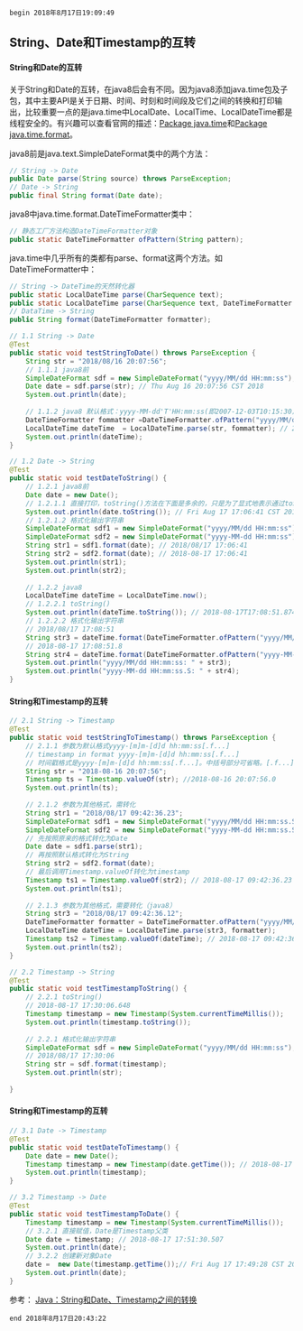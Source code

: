 `begin 2018年8月17日19:09:49`

## String、Date和Timestamp的互转

#### String和Date的互转

关于String和Date的互转，在java8后会有不同。因为java8添加java.time包及子包，其中主要API是关于日期、时间、时刻和时间段及它们之间的转换和打印输出，比较重要一点的是java.time中LocalDate、LocalTime、LocalDateTime都是线程安全的。有兴趣可以查看官网的描述：[Package java.time](https://docs.oracle.com/javase/8/docs/api/java/time/package-summary.html)和[Package java.time.format](https://docs.oracle.com/javase/8/docs/api/java/time/format/package-summary.html)。

java8前是java.text.SimpleDateFormat类中的两个方法：
``` java
// String -> Date
public Date parse(String source) throws ParseException;
// Date -> String
public final String format(Date date);
```

java8中java.time.format.DateTimeFormatter类中：
``` java
// 静态工厂方法构造DateTimeFormatter对象
public static DateTimeFormatter ofPattern(String pattern);
```

java.time中几乎所有的类都有parse、format这两个方法。如DateTimeFormatter中：
``` java
// String -> DateTime的天然转化器
public static LocalDateTime parse(CharSequence text);
public static LocalDateTime parse(CharSequence text, DateTimeFormatter formatter);
// DataTime -> String
public String format(DateTimeFormatter formatter);
```

``` java
// 1.1 String -> Date 
@Test
public static void testStringToDate() throws ParseException {
	String str = "2018/08/16 20:07:56";
	// 1.1.1 java8前
	SimpleDateFormat sdf = new SimpleDateFormat("yyyy/MM/dd HH:mm:ss");
	Date date = sdf.parse(str); // Thu Aug 16 20:07:56 CST 2018
	System.out.println(date);
	
	// 1.1.2 java8 默认格式：yyyy-MM-dd'T'HH:mm:ss(即2007-12-03T10:15:30)
	DateTimeFormatter fommatter =DateTimeFormatter.ofPattern("yyyy/MM/dd HH:mm:ss");
	LocalDateTime dateTime  = LocalDateTime.parse(str, fommatter); // 2018-08-16T20:07:56
	System.out.println(dateTime);
}

// 1.2 Date -> String
@Test
public static void testDateToString() {
	// 1.2.1 java8前
	Date date = new Date();
	// 1.2.1.1 直接打印，toString()方法在下面是多余的，只是为了显式地表示通过toString()方法转化为String，下同
	System.out.println(date.toString()); // Fri Aug 17 17:06:41 CST 2018
	// 1.2.1.2 格式化输出字符串
	SimpleDateFormat sdf1 = new SimpleDateFormat("yyyy/MM/dd HH:mm:ss");
	SimpleDateFormat sdf2 = new SimpleDateFormat("yyyy-MM-dd HH:mm:ss");
	String str1 = sdf1.format(date); // 2018/08/17 17:06:41
	String str2 = sdf2.format(date); // 2018-08-17 17:06:41
	System.out.println(str1);
	System.out.println(str2);
	
	// 1.2.2 java8
	LocalDateTime dateTime = LocalDateTime.now();
	// 1.2.2.1 toString()
	System.out.println(dateTime.toString()); // 2018-08-17T17:08:51.874
	// 1.2.2.2 格式化输出字符串
	// 2018/08/17 17:08:51
	String str3 = dateTime.format(DateTimeFormatter.ofPattern("yyyy/MM/dd HH:mm:ss"));
	// 2018-08-17 17:08:51.8
	String str4 = dateTime.format(DateTimeFormatter.ofPattern("yyyy-MM-dd HH:mm:ss.S"));
	System.out.println("yyyy/MM/dd HH:mm:ss: " + str3);
	System.out.println("yyyy-MM-dd HH:mm:ss.S: " + str4);
}
```

#### String和Timestamp的互转

``` java
// 2.1 String -> Timestamp
@Test	
public static void testStringToTimestamp() throws ParseException {
	// 2.1.1 参数为默认格式yyyy-[m]m-[d]d hh:mm:ss[.f...]
	// timestamp in format yyyy-[m]m-[d]d hh:mm:ss[.f...]
	// 时间戳格式是yyyy-[m]m-[d]d hh:mm:ss[.f...]。中括号部分可省略。[.f...]没有的话，会用".0"代替。
	String str = "2018-08-16 20:07:56";
	Timestamp ts = Timestamp.valueOf(str); //2018-08-16 20:07:56.0
	System.out.println(ts);
	
	// 2.1.2 参数为其他格式，需转化
	String str1 = "2018/08/17 09:42:36.23";
	SimpleDateFormat sdf1 = new SimpleDateFormat("yyyy/MM/dd HH:mm:ss.SS");
	SimpleDateFormat sdf2 = new SimpleDateFormat("yyyy-MM-dd HH:mm:ss.SS");
	// 先按照原来的格式转化为Date
	Date date = sdf1.parse(str1);
	// 再按照默认格式转化为String
	String str2 = sdf2.format(date);
	// 最后调用Timestamp.valueOf转化为timestamp
	Timestamp ts1 = Timestamp.valueOf(str2); // 2018-08-17 09:42:36.23
	System.out.println(ts1);
	
	// 2.1.3 参数为其他格式，需要转化（java8）
	String str3 = "2018/08/17 09:42:36.12";
	DateTimeFormatter formatter = DateTimeFormatter.ofPattern("yyyy/MM/dd HH:mm:ss.SS");
	LocalDateTime dateTime = LocalDateTime.parse(str3, formatter);
	Timestamp ts2 = Timestamp.valueOf(dateTime); // 2018-08-17 09:42:36.12
	System.out.println(ts2);
}

// 2.2 Timestamp -> String
@Test
public static void testTimestampToString() {
	// 2.2.1 toString()
	// 2018-08-17 17:30:06.648
	Timestamp timestamp = new Timestamp(System.currentTimeMillis());
	System.out.println(timestamp.toString());
	
	// 2.2.1 格式化输出字符串
	SimpleDateFormat sdf = new SimpleDateFormat("yyyy/MM/dd HH:mm:ss");
	// 2018/08/17 17:30:06
	String str = sdf.format(timestamp);
	System.out.println(str);
	
}
```


#### String和Timestamp的互转

``` java
// 3.1 Date -> Timestamp
@Test
public static void testDateToTimestamp() {
	Date date = new Date();
	Timestamp timestamp = new Timestamp(date.getTime()); // 2018-08-17 17:43:09.796
	System.out.println(timestamp);
}

// 3.2 Timestamp -> Date
@Test
public static void testTimestampToDate() {
	Timestamp timestamp = new Timestamp(System.currentTimeMillis());
	// 3.2.1 直接赋值，Date是Timestamp父类
	Date date = timestamp; // 2018-08-17 17:51:30.507
	System.out.println(date);
	// 3.2.2 创建新对象Date
	date =  new Date(timestamp.getTime());// Fri Aug 17 17:49:28 CST 2018
	System.out.println(date);
}
```


参考：
[Java：String和Date、Timestamp之间的转换](http://yunnick.iteye.com/blog/1074495)

`end 2018年8月17日20:43:22`

